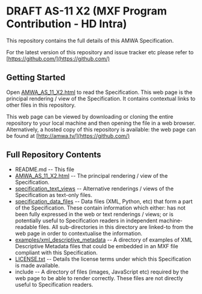 # **DRAFT** AS-11 X2 (MXF Program Contribution - HD Intra)

This repository contains the full details of this AMWA Specification.

For the latest version of this repository and issue tracker etc please refer to [https://github.com/](https://github.com/)

## Getting Started

Open [AMWA_AS_11_X2.html](AMWA_AS_11_X2.html) to read the Specification. This web page is the principal rendering / view of the Specification. It contains contextual links to other files in this repository.

This web page can be viewed by downloading or cloning the entire repository to your local machine and then opening the file in a web browser. Alternatively, a hosted copy of this repository is available: the web page can be found at [http://amwa.tv/](https://github.com/)

## Full Repository Contents

* README.md -- This file
* [AMWA_AS_11_X2.html](AMWA_AS_11_X2.html) -- The principal rendering / view of the Specification.
* [specification_text_views](specification_text_views) -- Alternative renderings / views of the Specification as text-only files.
* [specification_data_files](specification_data_files) -- Data files (XML, Python, etc) that form a part of the Specification. These contain information which either: has not been fully expressed in the web or text renderings / views; or is potentially useful to Specification readers in independent machine-readable files. All sub-directories in this directory are linked-to from the web page in order to contextualise the information.
* [examples/xml_descriptive_metadata](examples/xml_descriptive_metadata) -- A directory of examples of XML Descriptive Metadata files that could be embedded in an MXF file compliant with this Specification.
* [LICENSE.txt](LICENSE.txt) -- Details the license terms under which this Specification is made available.
* include -- A directory of files (images, JavaScript etc) required by the web page to be able to render correctly. These files are not directly useful to Specification readers.
